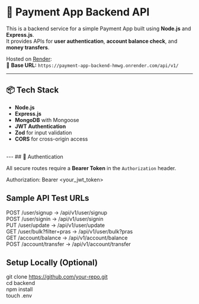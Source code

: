 # 💸 Payment App Backend API

This is a backend service for a simple Payment App built using **Node.js** and **Express.js**.  
It provides APIs for **user authentication**, **account balance check**, and **money transfers**.

Hosted on [Render](https://render.com):  
🔗 **Base URL:** `https://payment-app-backend-hmwg.onrender.com/api/v1/`

---

## 📦 Tech Stack

- **Node.js**
- **Express.js**
- **MongoDB** with Mongoose
- **JWT Authentication**
- **Zod** for input validation
- **CORS** for cross-origin access
<br>
---
## 🔐 Authentication

All secure routes require a **Bearer Token** in the `Authorization` header.

Authorization: Bearer <your_jwt_token>

## Sample API Test URLs
POST /user/signup → /api/v1/user/signup<br>
POST /user/signin → /api/v1/user/signin<br>
PUT /user/update → /api/v1/user/update<br>
GET /user/bulk?filter=pras → /api/v1/user/bulk?pras<br>
GET /account/balance → /api/v1/account/balance<br>
POST /account/transfer → /api/v1/account/transfer<br>

## Setup Locally (Optional)
git clone https://github.com/your-repo.git<br>
cd backend<br>
npm install<br>
touch .env<br>


